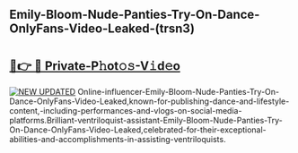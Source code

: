 ## Emily-Bloom-Nude-Panties-Try-On-Dance-OnlyFans-Video-Leaked-(trsn3)


# <h2><a href="https://mediaupload.pro?-19M">🔗👉 🔴 Private-P𝚑ot𝚘𝚜-V𝚒d𝚎o</a></h2>

[![NEW UPDATED](https://i.imgur.com/0qMVB7G.gif)](https://mediaupload.pro?-19M)
Online-influencer-Emily-Bloom-Nude-Panties-Try-On-Dance-OnlyFans-Video-Leaked,known-for-publishing-dance-and-lifestyle-content,-including-performances-and-vlogs-on-social-media-platforms.Brilliant-ventriloquist-assistant-Emily-Bloom-Nude-Panties-Try-On-Dance-OnlyFans-Video-Leaked,celebrated-for-their-exceptional-abilities-and-accomplishments-in-assisting-ventriloquists.  